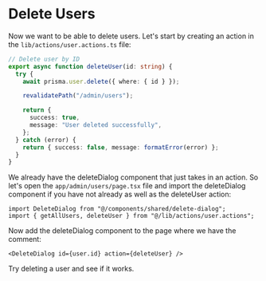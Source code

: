 # Delete Users

Now we want to be able to delete users. Let's start by creating an action in the `lib/actions/user.actions.ts` file:

```ts
// Delete user by ID
export async function deleteUser(id: string) {
  try {
    await prisma.user.delete({ where: { id } });

    revalidatePath("/admin/users");

    return {
      success: true,
      message: "User deleted successfully",
    };
  } catch (error) {
    return { success: false, message: formatError(error) };
  }
}
```

We already have the deleteDialog component that just takes in an action. So let's open the `app/admin/users/page.tsx` file and import the deleteDialog component if you have not already as well as the deleteUser action:

```tsx
import DeleteDialog from "@/components/shared/delete-dialog";
import { getAllUsers, deleteUser } from "@/lib/actions/user.actions";
```

Now add the deleteDialog component to the page where we have the comment:

```tsx
<DeleteDialog id={user.id} action={deleteUser} />
```

Try deleting a user and see if it works.
